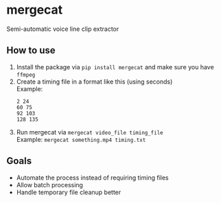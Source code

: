 # mergecat

Semi-automatic voice line clip extractor

## How to use

1. Install the package via `pip install mergecat` and make sure you have `ffmpeg`
2. Create a timing file in a format like this (using seconds)  
   Example:
   ```
   2 24
   60 75
   92 103
   128 135
   ```
3. Run mergecat via `mergecat video_file timing_file`  
   Example: `mergecat something.mp4 timing.txt`
   
## Goals

- Automate the process instead of requiring timing files
- Allow batch processing
- Handle temporary file cleanup better
